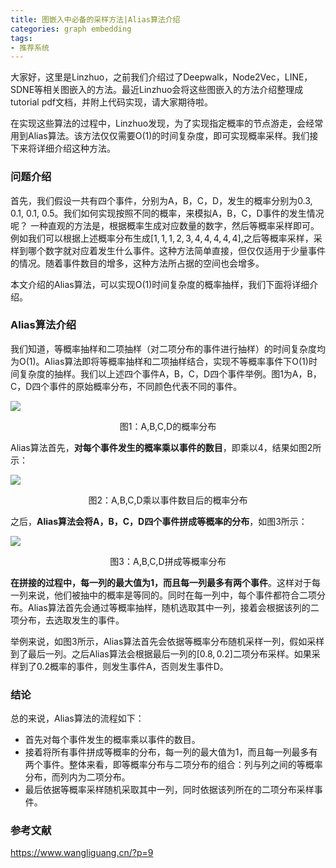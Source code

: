 ```yaml
---
title: 图嵌入中必备的采样方法|Alias算法介绍
categories: graph embedding
tags:
- 推荐系统
---
```


大家好，这里是Linzhuo，之前我们介绍过了Deepwalk，Node2Vec，LINE，SDNE等相关图嵌入的方法。最近Linzhuo会将这些图嵌入的方法介绍整理成tutorial pdf文档，并附上代码实现，请大家期待啦。

在实现这些算法的过程中，Linzhuo发现，为了实现指定概率的节点游走，会经常用到Alias算法。该方法仅仅需要O(1)的时间复杂度，即可实现概率采样。我们接下来将详细介绍这种方法。

### 问题介绍
首先，我们假设一共有四个事件，分别为A，B，C，D，发生的概率分别为0.3, 0.1, 0.1, 0.5。我们如何实现按照不同的概率，来模拟A，B，C，D事件的发生情况呢？
一种直观的方法是，根据概率生成对应数量的数字，然后等概率采样即可。例如我们可以根据上述概率分布生成$[1,1,1,2,3,4,4,4,4,4]$,之后等概率采样，采样到哪个数字就对应着发生什么事件。这种方法简单直接，但仅仅适用于少量事件的情况。随着事件数目的增多，这种方法所占据的空间也会增多。

本文介绍的Alias算法，可以实现O(1)时间复杂度的概率抽样，我们下面将详细介绍。

### Alias算法介绍
我们知道，等概率抽样和二项抽样（对二项分布的事件进行抽样）的时间复杂度均为O(1)。Alias算法即将等概率抽样和二项抽样结合，实现不等概率事件下O(1)时间复杂度的抽样。我们以上述四个事件A，B，C，D四个事件举例。图1为A，B，C，D四个事件的原始概率分布，不同颜色代表不同的事件。


![](https://files.mdnice.com/user/16260/3120b7f8-5a27-4d6d-8c38-70b37f3fc278.png)
<center>图1：A,B,C,D的概率分布</center>

Alias算法首先，**对每个事件发生的概率乘以事件的数目**，即乘以4，结果如图2所示：


![](https://files.mdnice.com/user/16260/04accd60-16e6-4bab-bb96-fdf585ab9847.png)

<center>图2：A,B,C,D乘以事件数目后的概率分布</center>

之后，**Alias算法会将A，B，C，D四个事件拼成等概率的分布**，如图3所示：


![](https://files.mdnice.com/user/16260/ff775189-793b-4474-8b27-7f7f50f5652c.png)
<center>图3：A,B,C,D拼成等概率分布</center>

**在拼接的过程中，每一列的最大值为1，而且每一列最多有两个事件**。这样对于每一列来说，他们被抽中的概率是等同的。同时在每一列中，每个事件都符合二项分布。Alias算法首先会通过等概率抽样，随机选取其中一列，接着会根据该列的二项分布，去选取发生的事件。

举例来说，如图3所示，Alias算法首先会依据等概率分布随机采样一列，假如采样到了最后一列。之后Alias算法会根据最后一列的$[0.8, 0.2]$二项分布采样。如果采样到了0.2概率的事件，则发生事件A，否则发生事件D。

### 结论

总的来说，Alias算法的流程如下：

 - 首先对每个事件发生的概率乘以事件的数目。
 - 接着将所有事件拼成等概率的分布，每一列的最大值为1，而且每一列最多有两个事件。整体来看，即等概率分布与二项分布的组合：列与列之间的等概率分布，而列内为二项分布。
 - 最后依据等概率采样随机采取其中一列，同时依据该列所在的二项分布采样事件。

### 参考文献
https://www.wangliguang.cn/?p=9



